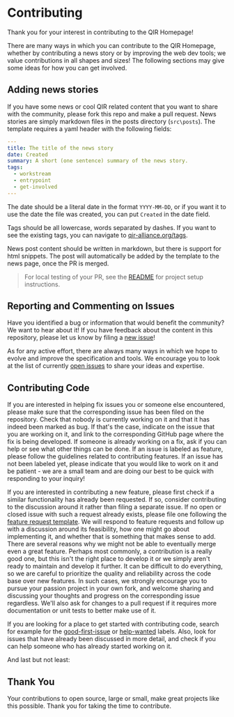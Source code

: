 # Contributing

Thank you for your interest in contributing to the QIR Homepage!

There are many ways in which you can contribute to the QIR Homepage, whether by
contributing a news story or by improving the web dev tools; we value
contributions in all shapes and sizes! The following sections may give some
ideas for how you can get involved.

## Adding news stories

If you have some news or cool QIR related content that you want to share with
the community, please fork this repo and make a pull request. News stories are
simply markdown files in the posts directory (`src\posts`). The template
requires a yaml header with the following fields:

```yaml
---
title: The title of the news story
date: Created
summary: A short (one sentence) summary of the news story.
tags:
  - workstream
  - entrypoint
  - get-involved
---
```

The date should be a literal date in the format `YYYY-MM-DD`, or if you want it
to use the date the file was created, you can put `Created` in the date field.

Tags should be all lowercase, words separated by dashes. If you want to see the
existing tags, you can navigate to
[qir-alliance.org/tags](https://qir-alliance.org/tags).

News post content should be written in markdown, but there is support for html
snippets. The post will automatically be added by the template to the news
page, once the PR is merged.

> For local testing of your PR, see the [README](README.md) for project setup
> instructions.

## Reporting and Commenting on Issues

Have you identified a bug or information that would benefit the community? We
want to hear about it! If you have feedback about the content in this
repository, please let us know by filing a [new
issue](https://github.com/qir-alliance/qir-alliance.github.io/issues/new)!

As for any active effort, there are always many ways in which we hope to evolve
and improve the specification and tools. We encourage you to look at the list
of currently [open
issues](https://github.com/qir-alliance/qir-alliance.github.io/issues) to share
your ideas and expertise.

## Contributing Code

If you are interested in helping fix issues you or someone else encountered,
please make sure that the corresponding issue has been filed on the repository.
Check that nobody is currently working on it and that it has indeed been marked
as bug. If that's the case, indicate on the issue that you are working on it,
and link to the corresponding GitHub page where the fix is being developed. If
someone is already working on a fix, ask if you can help or see what other
things can be done. If an issue is labeled as feature, please follow the
guidelines related to contributing features. If an issue has not been labeled
yet, please indicate that you would like to work on it and be patient - we are
a small team and are doing our best to be quick with responding to your
inquiry!

If you are interested in contributing a new feature, please first check if a
similar functionality has already been requested. If so, consider contributing
to the discussion around it rather than filing a separate issue. If no open or
closed issue with such a request already exists, please file one following the
[feature request
template](https://github.com/qir-alliance/qir-alliance.github.io/issues/new?assignees=&labels=feature&template=feature_request.md&title=).
We will respond to feature requests and follow up with a discussion around its
feasibility, how one might go about implementing it, and whether that is
something that makes sense to add. There are several reasons why we might not
be able to eventually merge even a great feature. Perhaps most commonly, a
contribution is a really good one, but this isn't the right place to develop it
or we simply aren't ready to maintain and develop it further. It can be
difficult to do everything, so we are careful to prioritize the quality and
reliability across the code base over new features. In such cases, we strongly
encourage you to pursue your passion project in your own fork, and welcome
sharing and discussing your thoughts and progress on the corresponding issue
regardless. We'll also ask for changes to a pull request if it requires more
documentation or unit tests to better make use of it.

If you are looking for a place to get started with contributing code, search
for example for the
[good-first-issue](https://github.com/qir-alliance/qir-alliance.github.io/labels/good%20first%20issue)
or
[help-wanted](https://github.com/qir-alliance/qir-alliance.github.io/labels/help%20wanted)
labels. Also, look for issues that have already been discussed in more detail,
and check if you can help someone who has already started working on it.

And last but not least:

## Thank You

Your contributions to open source, large or small, make great projects like
this possible. Thank you for taking the time to contribute.
